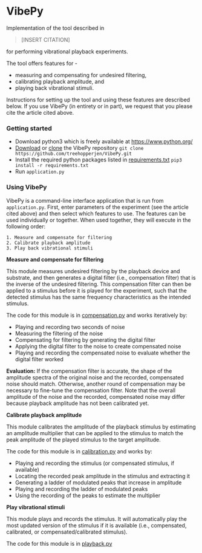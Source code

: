 
# VibePy

Implementation of the tool described in

> [INSERT CITATION]

for performing vibrational playback experiments.

The tool offers features for -
- measuring and compensating for undesired filtering,
- calibrating playback amplitude, and
- playing back vibrational stimuli.

Instructions for setting up the tool and using these features are described below. If you use VibePy (in entirety or in part), we request that you please cite the article cited above. 

### Getting started
- Download python3 which is freely available at https://www.python.org/
- [Download](https://docs.github.com/en/get-started/quickstart/downloading-files-from-github) or [clone](https://docs.github.com/en/repositories/creating-and-managing-repositories/cloning-a-repository) the VibePy repository 
    `git clone https://github.com/treehopperjen/VibePy.git`
- Install the required python packages listed in [requirements.txt](https://github.com/treehopperjen/VibePy/blob/96d738a79f68ac0a0e58b7517245666b043cd249/requirements.txt)
    `pip3 install -r requirements.txt`
- Run `application.py`

### Using VibePy
VibePy is a command-line interface application that is run from `application.py`. First, enter parameters of the experiment (see the article cited above) and then select which features to use. The features can be used individually or together. When used together, they will execute in the following order:

    1. Measure and compensate for filtering
    2. Calibrate playback amplitude
    3. Play back vibrational stimuli

**Measure and compensate for filtering**

This module measures undesired filtering by the playback device and substrate, and then generates a digital filter (i.e., compensation filter) that is the inverse of the undesired filtering. This compensation filter can then be applied to a stimulus before it is played for the experiment, such that the detected stimulus has the same frequency characteristics as the intended stimulus. 

The code for this module is in [compensation.py](https://github.com/treehopperjen/VibePy/blob/96d738a79f68ac0a0e58b7517245666b043cd249/VibePy/compensation.py) and works iteratively by:

- Playing and recording two seconds of noise
- Measuring the filtering of the noise
- Compensating for filtering by generating the digital filter
- Applying the digital filter to the noise to create compensated noise
- Playing and recording the compensated noise to evaluate whether the digital filter worked

**Evaluation:** If the compensation filter is accurate, the shape of the amplitude spectra of the original noise and the recorded, compensated noise should match. Otherwise, another round of compensation may be necessary to fine-tune the compensation filter. Note that the overall amplitude of the noise and the recorded, compensated noise may differ because playback amplitude has not been calibrated yet. 

**Calibrate playback amplitude**

This module calibrates the amplitude of the playback stimulus by estimating an amplitude multiplier that can be applied to the stimulus to match the peak amplitude of the played stimulus to the target amplitude. 

The code for this module is in [calibration.py](https://github.com/treehopperjen/VibePy/blob/96d738a79f68ac0a0e58b7517245666b043cd249/VibePy/calibration.py) and works by:

- Playing and recording the stimulus (or compensated stimulus, if available)
- Locating the recorded peak amplitude in the stimulus and extracting it
- Generating a ladder of modulated peaks that increase in amplitude
- Playing and recording the ladder of modulated peaks
- Using the recording of the peaks to estimate the multiplier

**Play vibrational stimuli**

This module plays and records the stimulus. It will automatically play the most updated version of the stimulus if it is available (i.e., compensated, calibrated, or compensated/calibrated stimulus).  

The code for this module is in [playback.py](https://github.com/treehopperjen/VibePy/blob/96d738a79f68ac0a0e58b7517245666b043cd249/VibePy/playback.py)

